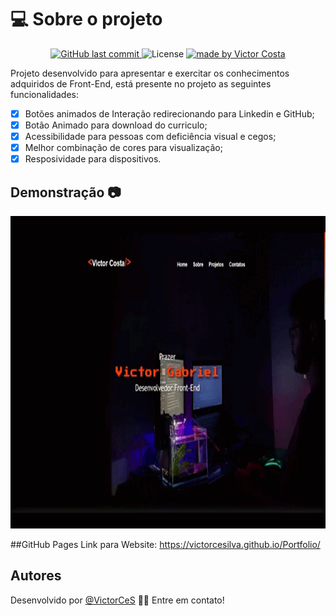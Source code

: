 # 💻 Sobre o projeto

<p align="center">

<a href="https://github.com/VictorCeSilva/Portifolio/commits/master">
    <img alt="GitHub last commit" src="https://img.shields.io/github/last-commit/VictorCeSilva/Portifolio">
  </a>


<img alt="License" src="https://img.shields.io/badge/license-MIT-brightgreen">
   <a href="https://github.com/VictorCeSilva/Portifolio/stargazers">
   
  </a>
  <a href="https://rocketseat.com.br">
    <img alt="made by Victor Costa" src="https://img.shields.io/badge/made%20by-VictorCosta-%237519C1">
</a>


Projeto desenvolvido para apresentar e exercitar os conhecimentos adquiridos de Front-End, está presente no projeto as seguintes funcionalidades:


- [x] Botões animados de Interação redirecionando para Linkedin e GitHub;
- [x] Botão Animado para download do curriculo;
- [x] Acessibilidade para pessoas com deficiência visual e cegos; 
- [x] Melhor combinação de cores para visualização;
- [x] Resposividade para dispositivos.

## Demonstração 📷 

<p align="center">
  <img width="800" height="500" src="gifs/gif_portfolio.gif">
</p>

##GitHub Pages
Link para Website: https://victorcesilva.github.io/Portfolio/

## Autores

Desenvolvido por [@VictorCeS](https://github.com/VictorCeSilva)
👋🏽 Entre em contato! 

